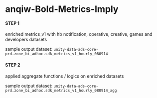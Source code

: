 # anqiw-Bold-Metrics-Imply

#### STEP 1
enriched metrics_v1 with hb notification, operative, creative, games and developers datasets

sample output dataset: `unity-data-ads-core-prd.zone_bi_adhoc.sdk_metrics_v1_hourly_080914`
#### STEP 2
applied aggregate functions / logics on enriched datasets

sample output dataset: `unity-data-ads-core-prd.zone_bi_adhoc.sdk_metrics_v1_hourly_080914_agg`
